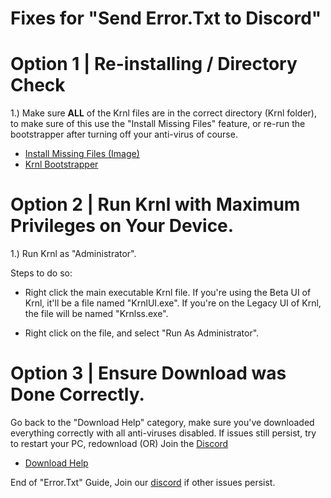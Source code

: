 # Fixes for "Send Error.Txt to Discord" 

# Option 1 | Re-installing / Directory Check
1.) Make sure **ALL** of the Krnl files are in the correct directory (Krnl folder), to make sure of this use the "Install Missing Files" feature, or re-run the bootstrapper after turning off your anti-virus of course.

* [Install Missing Files (Image)](https://cdn.discordapp.com/attachments/903380408597614623/1029578808484962354/unknown.png)
* [Krnl Bootstrapper](https://k-storage.com/krnl_bootstrapper.exe)

# Option 2 | Run Krnl with Maximum Privileges on Your Device.

1.) Run Krnl as "Administrator".

Steps to do so:

- Right click the main executable Krnl file. If you're using the Beta UI of Krnl, it'll be a file named "KrnlUI.exe". If you're on the Legacy UI of Krnl, the file will be named "Krnlss.exe".

- Right click on the file, and select "Run As Administrator".


# Option 3 | Ensure Download was Done Correctly.

Go back to the "Download Help" category, make sure you've downloaded everything correctly with all anti-viruses disabled. If issues still persist, try to restart your PC, redownload (OR) Join the [Discord](https://krnl.place/invite.html)

* [Download Help](https://github.com/Krnl-staff/FAQ/blob/main/DownloadHelp.md)

End of "Error.Txt" Guide, Join our [discord](https://krnl.place/invite.html) if other issues persist.
